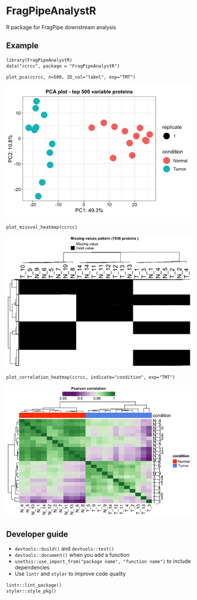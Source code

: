 # FragPipeAnalystR

R package for FragPipe downstream analysis

## Example

```
library(FragPipeAnalystR)
data("ccrcc", package = "FragPipeAnalystR")
```

```
plot_pca(ccrcc, n=500, ID_col="label", exp="TMT")
```

![PCA](vignettes/tutorial_files/figure-html/unnamed-chunk-2-1.png)

```
plot_missval_heatmap(ccrcc)
```

![missing value heatmap](vignettes/tutorial_files/figure-html/unnamed-chunk-4-1.png)

```
plot_correlation_heatmap(ccrcc, indicate="condition", exp="TMT")
```

![correlation heatmap](vignettes/tutorial_files/figure-html/unnamed-chunk-3-1.png)


## Developer guide
- `devtools::build()` and `devtools::test()`
- `devtools::document()` when you add a function
- `usethis::use_import_from("package name", "function name")` to include dependencies
- Use `lintr` and `styler` to improve code quality
```
lintr::lint_package()
styler::style_pkg()
```
